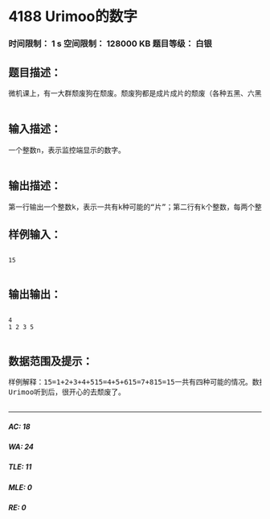 # 4188 Urimoo的数字   
### 时间限制： 1 s     空间限制： 128000 KB     题目等级： 白银  
## 题目描述：  

<pre>
微机课上，有一大群颓废狗在颓废。颓废狗都是成片成片的颓废（各种五黑、六黑、n黑，甚至一黑），因此他们的微机号都是连着的。Urimoo很恼火，于是安装了一个科学的监控端，来监控学生们的一举一动。当一片学生颓废的时候，监控端会显示一个数字，表示这一片学生的微机号之和。当监控端显示数字的时候，有且仅有一片颓废狗在颓废。但是，一个相同的数字可能表示很多可能的片，例如15=4+5+6=7+8。你的任务是帮助weisuo的Urimoo求对于一个给定的数字n，求出有多少个可能的“片”？  

</pre>
  
  
## 输入描述：  

<pre>
一个整数n，表示监控端显示的数字。  

</pre>
  
  
## 输出描述：  

<pre>
第一行输出一个整数k，表示一共有k种可能的“片”；第二行有k个整数，每两个整数间有一个空格，表示每种情况可能有几只狗在颓废（在开黑），整数必须是从小到大升序输出的。
</pre>
  
  
## 样例输入：  

<pre><code>
15  

</code></pre>
  
  
## 输出输出：  

<pre><code>
4  
1 2 3 5  

</code></pre>
  
  
## 数据范围及提示：  

<pre>
样例解释：15=1+2+3+4+515=4+5+615=7+815=15一共有四种可能的情况。数据范围：1 < n <= 10000000  
Urimoo听到后，很开心的去颓废了。  

</pre>
  
  
***  

##### AC: 18  
##### WA: 24  
##### TLE: 11  
##### MLE: 0  
##### RE: 0  
